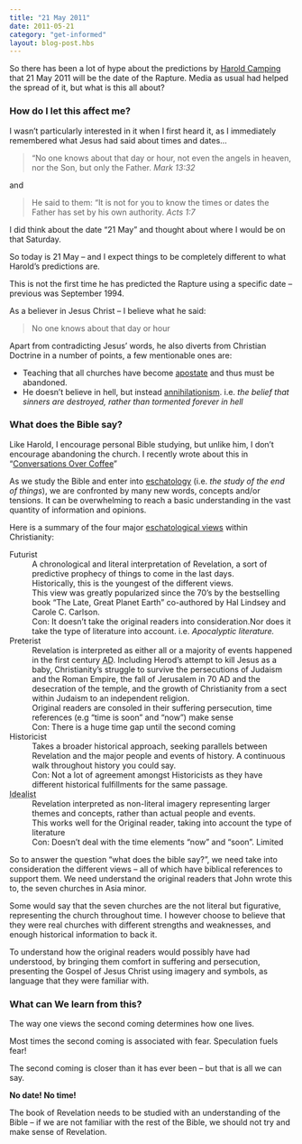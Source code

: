 ```yaml
---
title: "21 May 2011"
date: 2011-05-21
category: "get-informed"
layout: blog-post.hbs
---
```

So there has been a lot of hype about the predictions by [Harold Camping](http://en.wikipedia.org/wiki/Harold_Camping) that 21 May 2011 will be the date of the Rapture. Media as usual had helped the spread of it, but what is this all about?


### How do I let this affect me?


I wasn’t particularly interested in it when I first heard it, as I immediately remembered what Jesus had said about times and dates…

>“No one knows about that day or hour, not even the angels in heaven, nor the Son, but only the Father. 
><cite>Mark 13:32</cite> 

and

>He said to them: “It is not for you to know the times or dates the Father has set by his own authority.
><cite>Acts 1:7</cite> 



I did think about the date “21 May” and thought about where I would be on that Saturday.


So today is 21 May – and I expect things to be completely different to what Harold’s predictions are.


This is not the first time he has predicted the Rapture using a specific date – previous was September 1994.


As a believer in Jesus Christ – I believe what he said: 

> No one knows about that day or hour


Apart from contradicting Jesus’ words, he also diverts from Christian Doctrine in a number of points, a few mentionable ones are:

- Teaching that all churches have become [apostate](http://en.wikipedia.org/wiki/Apostasy) and thus must be abandoned.
- He doesn’t believe in hell, but instead [annihilationism](http://en.wikipedia.org/wiki/Annihilationism). i.e. <dfn>the belief that sinners are destroyed, rather than tormented forever in hell</dfn>

### What does the Bible say?


Like Harold, I encourage personal Bible studying, but unlike him, I don’t encourage abandoning the church. I recently wrote about this in “[Conversations Over Coffee](/truth/conversations-over-coffee)”


As we study the Bible and enter into [eschatology](http://en.wikipedia.org/wiki/Christian_eschatology) (i.e. <dfn>the study of the end of things</dfn>), we are confronted by many new words, concepts and/or tensions. It can be overwhelming to reach a basic understanding in the vast quantity of information and opinions.


Here is a summary of the four major [eschatological views](http://en.wikipedia.org/wiki/Christian_eschatology#Different_eschatological_views) within Christianity:
<dl>
<dt>Futurist</dt>
<dd>A chronological and literal interpretation of Revelation, a sort of predictive prophecy of things to come in the last days.</dd>
<dd>Historically, this is the youngest of the different views.</dd>
<dd>This view was greatly popularized since the 70’s by the bestselling book “The Late, Great Planet Earth” co-authored by Hal Lindsey and Carole C. Carlson.</dd>
<dd>Con: It doesn’t take the original readers into consideration.Nor does it take the type of literature into account. i.e. <dfn>Apocalyptic literature.</dfn></dd>
<dt>Preterist</dt>
<dd>Revelation is interpreted as either all or a majority of events happened in the first century <abbr title="Anno Domini">AD</abbr>. Including Herod’s attempt to kill Jesus as a baby, Christianity’s struggle to survive the persecutions of Judaism and the Roman Empire, the fall of Jerusalem in 70 AD and the desecration of the temple, and the growth of Christianity from a sect within Judaism to an independent religion.</dd>
<dd>Original readers are consoled in their suffering persecution, time references (e.g “time is soon” and “now”) make sense</dd>
<dd>Con: There is a huge time gap until the second coming</dd>
<dt>Historicist</dt>
<dd>Takes a broader historical approach, seeking parallels between Revelation and the major people and events of history. A continuous walk throughout history you could say.</dd>
<dd>Con: Not a lot of agreement amongst Historicists as they have different historical fulfillments for the same passage.</dd>
<dt><abbr title="Also called the Spiritual / Allegorical / Symbolic / Non-literal Approaches">Idealist</abbr></dt>
<dd>Revelation interpreted as non-literal imagery representing larger themes and concepts, rather than actual people and events.</dd>
<dd>This works well for the Original reader, taking into account the type of literature</dd>
<dd>Con: Doesn’t deal with the time elements “now” and “soon”. Limited </dd>
</dl>


So to answer the question “what does the bible say?”, we need take into consideration the different views – all of which have biblical references to support them. We need understand the original readers that John wrote this to, the seven churches in Asia minor. 


Some would say that the seven churches are the not literal but figurative, representing the church throughout time. I however choose to believe that they were real churches with different strengths and weaknesses, and enough historical information to back it. 


To understand how the original readers would possibly have had understood, by bringing them comfort in suffering and persecution, presenting the Gospel of Jesus Christ using imagery and symbols, as language that they were familiar with. 


### What can We learn from this?


The way one views the second coming determines how one lives.


Most times the second coming is associated with fear. Speculation fuels fear!


The second coming is closer than it has ever been – but that is all we can say.

**No date! No time!**


The book of Revelation needs to be studied with an understanding of the Bible – if we are not familiar with the rest of the Bible, we should not try and make sense of Revelation.
